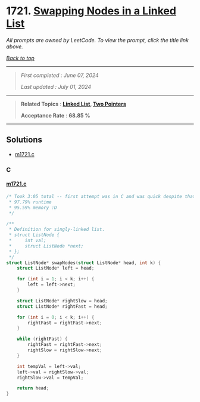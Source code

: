 # 1721. [Swapping Nodes in a Linked List](<https://leetcode.com/problems/swapping-nodes-in-a-linked-list>)

*All prompts are owned by LeetCode. To view the prompt, click the title link above.*

*[Back to top](<../README.md>)*

------

> *First completed : June 07, 2024*
>
> *Last updated : July 01, 2024*

------

> **Related Topics** : **[Linked List](<by_topic/Linked List.md>), [Two Pointers](<by_topic/Two Pointers.md>)**
>
> **Acceptance Rate** : **68.85 %**

------

## Solutions

- [m1721.c](<../my-submissions/m1721.c>)
### C
#### [m1721.c](<../my-submissions/m1721.c>)
```C
/* Took 3:05 total -- first attempt was in C and was quick despite that hehe
 * 97.79% runtime
 * 95.59% memory :D
 */

/**
 * Definition for singly-linked list.
 * struct ListNode {
 *     int val;
 *     struct ListNode *next;
 * };
 */
struct ListNode* swapNodes(struct ListNode* head, int k) {
    struct ListNode* left = head;

    for (int i = 1; i < k; i++) {
        left = left->next;
    }

    struct ListNode* rightSlow = head;
    struct ListNode* rightFast = head;

    for (int i = 0; i < k; i++) {
        rightFast = rightFast->next;
    }

    while (rightFast) {
        rightFast = rightFast->next;
        rightSlow = rightSlow->next;
    }

    int tempVal = left->val;
    left->val = rightSlow->val;
    rightSlow->val = tempVal;

    return head;
}
```

